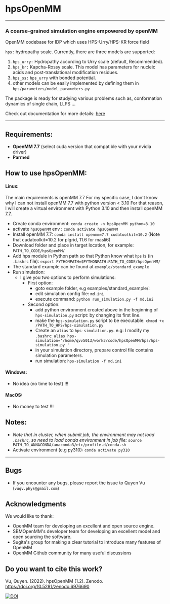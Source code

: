 # hpsOpenMM

-------------------------------------
### A coarse-grained simulation engine empowered by openMM

OpenMM codebase for IDP which uses HPS-Urry/HPS-KR force field



`hps:` hydropathy scale. Currently, there are three models are supported:

1) `hps_urry:` Hydropathy according to Urry scale (default, Recommended).
2) `hps_kr:`  Kapcha-Rossy scale.
   This model has parameters for nucleic acids and post-translational modification residues.
3) `hps_ss:` `hps_urry` with bonded potential.  
4) other models can be easily implemented by defining them in `hps/parameters/model_parameters.py`

The package is ready for studying various problems such as, conformation dynamics of single chain, LLPS ...

Check out documentation for more details: [here](https://qvv5013.github.io/tools/hpsOpenMM/)

-------------------------------------

## Requirements:

- **OpenMM 7.7** (select cuda version that compatible with your nvidia driver)
- **Parmed**

## How to use hpsOpenMM:

#### Linux:
The main requirements is openMM 7.7
For my specific case, I don't know why I can not install openMM 7.7 with python version < 3.10
For that reason, I will create a virtual environment with Python 3.10 and then install openMM 7.7.

- Create conda environment: `conda create -n hpsOpenMM python=3.10`
- activate `hpsOpenMM` env : `conda activate hpsOpenMM`
- Install openMM 7.7: `conda install openmm=7.7 cudatoolkit=10.2`
  (Note that cudatoolkit=10.2 for plgrid, 11.6 for masli6)
- Download folder and place in target location, for example: `PATH_TO_CODE/hpsOpenMM/`
- Add hps module in Python path so that Python know what `hps` is (in `.bashrc` file): `export PYTHONPATH=$PYTHONPATH:PATH_TO_CODE/hpsOpenMM/`
- The standard example can be found at `example/standard_example`
- Run simulation: 
  - I give you two options to perform simulations:
    * First option:
      - goto example folder, e.g examples/standard_example/: 
      - edit simulation config file: `md.ini`
      - execute command: `python run_simulation.py -f md.ini`
    * Second option:
      * add python environment created above in the beginning of `hps-simulation.py` script: by changing its first line.
      * make the `hps-simulation.py` script to be executable: `chmod +x /PATH_TO_HPS/hps-simulation.py`
      * Create an `alias` to `hps-simulation.py`. e.g: I modify my `.bashrc`: 
        `alias hps-simulation='/home/qvv5013/work3/code/hpsOpenMM/hps/hps-simulation.py '`
      * in your simulation directory, prepare control file contains simulation parameters.
      * run simulation: `hps-simulation -f md.ini`
       
#### Windows:

- No idea (no time to test) !!!

#### MacOS:

- No money to test !!!

## Notes:

- *Note that in cluster, when submit job, the environment may not load `.bashrc`, so need to
  load conda environment in job file:*
  `source PATH_TO_ANNACONDA/anaconda3/etc/profile.d/conda.sh`
- Activate environment (e.g py310): `conda activate py310`

-------------------------------------

## Bugs

- If you encounter any bugs, please report the issue to Quyen Vu (`vuqv.phys@gmail.com`)

## Acknowledgments

We would like to thank:

- OpenMM team for developing an excellent and open source engine.
- SBMOpenMM's developer team for developing an excellent model and open sourcing the software.
- Sugita's group for making a clear tutorial to introduce many features of OpenMM
- OpenMM Github community for many useful discussions

## Do you want to cite this work?

Vu, Quyen. (2022). hpsOpenMM (1.2). Zenodo. https://doi.org/10.5281/zenodo.6976690

[![DOI](https://zenodo.org/badge/DOI/10.5281/zenodo.6976690.svg)](https://doi.org/10.5281/zenodo.6976690)